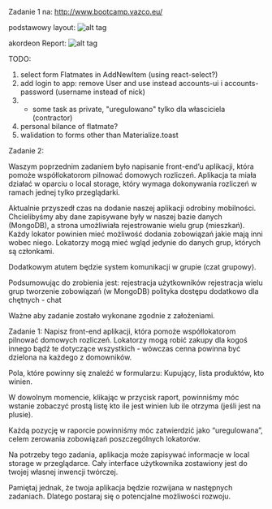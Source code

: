 Zadanie 1 na: http://www.bootcamp.vazco.eu/

podstawowy layout:
![alt tag](http://i68.tinypic.com/23idx6s.png)

akordeon Report:
![alt tag](http://i65.tinypic.com/mbo57q.png)


TODO:
1) select form Flatmates in AddNewItem (using react-select?)
2) add login to app: remove User and use instead accounts-ui i accounts-password (username instead of nick)
3) + some task as private, "uregulowano" tylko dla własciciela (contractor)
4) personal bilance of flatmate?
5) walidation to forms other than Materialize.toast


Zadanie 2:

Waszym poprzednim zadaniem było napisanie front-end’u aplikacji, która pomoże współlokatorom pilnować domowych rozliczeń. Aplikacja ta miała działać w oparciu o local storage, który wymaga dokonywania rozliczeń w ramach jednej tylko przeglądarki. 

Aktualnie przyszedł czas na dodanie naszej aplikacji odrobiny mobilności.
Chcielibyśmy aby dane zapisywane były w naszej bazie danych (MongoDB), a strona umożliwiała rejestrowanie wielu grup (mieszkań). Każdy lokator powinien mieć możliwość dodania zobowiązań jakie mają inni wobec niego. Lokatorzy mogą mieć wgląd jedynie do danych grup, których są członkami.

Dodatkowym atutem będzie system komunikacji w grupie (czat grupowy).

Podsumowując do zrobienia jest:
rejestracja użytkowników
rejestracja wielu grup
tworzenie zobowiązań (w MongoDB)
polityka dostępu
dodatkowo dla chętnych - chat

Ważne aby zadanie zostało wykonane zgodnie z założeniami.

Zadanie 1:
Napisz front-end aplikacji, która pomoże współlokatorom pilnować domowych rozliczeń.
Lokatorzy mogą robić zakupy dla kogoś innego bądź te dotyczące wszystkich - wówczas cenna powinna być dzielona na każdego z domowników.

Pola, które powinny się znaleźć w formularzu:
Kupujący,
lista produktów,
kto winien.

W dowolnym momencie, klikając w przycisk raport, powinniśmy móc wstanie zobaczyć
prostą listę kto ile jest winien lub ile otrzyma (jeśli jest na plusie).

Każdą pozycję w raporcie powinniśmy móc zatwierdzić jako “uregulowana”,
celem zerowania zobowiązań poszczególnych lokatorów.

Na potrzeby tego zadania, aplikacja może zapisywać informacje w local storage w
przeglądarce. Cały interface użytkownika zostawiony jest do twojej własnej inwencji twórczej.

Pamiętaj jednak, że twoja aplikacja będzie rozwijana w następnych zadaniach.
Dlatego postaraj się o potencjalne możliwości rozwoju.
